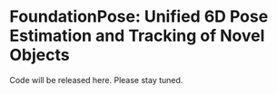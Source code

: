 # FoundationPose: Unified 6D Pose Estimation and Tracking of Novel Objects
Code will be released here. Please stay tuned.
